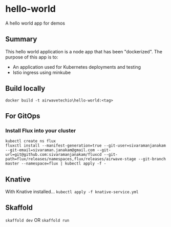 # hello-world
 A hello world app for demos

## Summary
This hello world application is a node app that has been "dockerized". The purpose of this app is to:
* An application used for Kubernetes deployments and testing
* Istio ingress using minkube

## Build locally
```docker build -t airwavetechio\hello-world:<tag>```




## For GitOps
### Install Flux into your cluster

```
kubectl create ns flux
fluxctl install --manifest-generation=true --git-user=sivaramanjanakam --git-email=sivaraman.janakam@gmail.com --git-url=git@github.com:sivaramanjanakam/fluxcd --git-path=flux/releases/namespaces,flux/releases/airwave-stage --git-branch master --namespace=flux | kubectl apply -f -
```



## Knative
With Knative installed...
`kubectl apply -f knative-service.yml`



## Skaffold
`skaffold dev` OR
`skaffold run`

